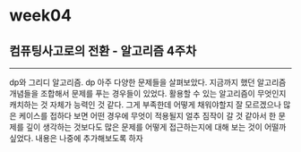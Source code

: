 # week04
## 컴퓨팅사고로의 전환 - 알고리즘 4주차
---
dp와 그리디 알고리즘. dp 아주 다양한 문제들을 살펴보았다.
지금까지 했던 알고리즘 개념들을 조합해서 문제를 푸는 경우들이 있었다. 활용할 수 있는 알고리즘이 무엇인지 캐치하는 것 자체가 능력인 것 같다. 그게 부족한데 어떻게 채워야할지 잘 모르겠으나 많은 케이스를 접하다 보면 어떤 경우에 무엇이 적용될지 얼추 짐작이 갈 것 같아서 한 문제를 깊이 생각하는 것보다도 많은 문제를 어떻게 접근하는지에 대해 보는 것이 어떨까 싶었다.
내용은 나중에 추가해보도록 하자